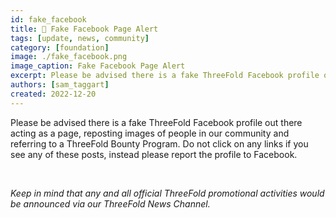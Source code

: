 ```yaml
---
id: fake_facebook
title: 🥸 Fake Facebook Page Alert
tags: [update, news, community]
category: [foundation]
image: ./fake_facebook.png
image_caption: Fake Facebook Page Alert
excerpt: Please be advised there is a fake ThreeFold Facebook profile out there acting as a page, reposting images of people in our community and referring to a ThreeFold Bounty Program.
authors: [sam_taggart]
created: 2022-12-20
---
```


Please be advised there is a fake ThreeFold Facebook profile out there acting as a page, reposting images of people in our community and referring to a ThreeFold Bounty Program. Do not click on any links if you see any of these posts, instead please report the profile to Facebook.

<br/>

_Keep in mind that any and all official ThreeFold promotional activities would be announced via our ThreeFold News Channel._